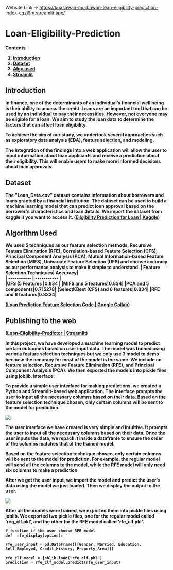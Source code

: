 Website Link -> https://kuasawan-murbawan-loan-eligibility-prediction-index-cgzl9m.streamlit.app/
# Loan-Eligibility-Prediction
<b>Contents<b/>
1. [Introduction](##Introduction)
2. [Dataset](##dataset)
3. [Algo used](##algorithm-used)
4. [Streamlit](##publishing-to-the-web)



## Introduction

In finance, one of the determinants of an individual’s financial well being is their ability to access the credit. Loans are an important tool that can be used by an individual to pay their necessities. However, not everyone may be eligible for a loan. We aim to study the loan data to determine the factors that can affect loan eligibility.

To achieve the aim of our study, we undertook several approaches such as exploratory data analysis (EDA), feature selection, and modeling. 

The integration of the findings into a web application will allow the user to input information about loan applicants and receive a prediction about their eligibility. This will enable users to make more informed decisions about loan approvals.

## Dataset
The "Loan_Data.csv" dataset contains information about borrowers and loans granted by a financial institution. The dataset can be used to build a machine learning model that can predict loan approval based on the borrower's characteristics and loan details. We import the dataset from kaggle if you want to access it. 
([Eligibility Prediction for Loan | Kaggle](https://www.kaggle.com/datasets/devzohaib/eligibility-prediction-for-loan))

## Algorithm Used
We used 5 techniques as our feature selection methods, Recursive Feature Elimination (RFE), Correlation-based Feature Selection (CFS), Principal Component Analysis (PCA), Mutual Information-based Feature Selection (MIFS), Univariate Feature Selection (UFS) and choose **accuracy** as our performance analysis to make it simple to understand.
| Feature Selection Techniques| Accuracy|  
| ----------- | ----------- |  
|UFS (5 Features |**0.834** |
|MIFS and 5 features|**0.834**|
|PCA and 5 components|**0.715278**|
|SelectKBest (CFS) and 6 features|**0.834**|
|RFE and 6 features|**0.8334**|

([Loan Prediction Feature Selection Code | Google Collab](https://colab.research.google.com/drive/1hqPVKwBrHwxPriaVLfFVZAR-uwiKuq6z?usp=sharing))

## Publishing to the web
([Loan-Eligibility-Predictor | Streamlit]((https://kuasawan-murbawan-loan-eligibility-prediction-index-cgzl9m.streamlit.app/)))

In this project, we have developed a machine learning model to predict certain outcomes based on user input data. The model was trained using various feature selection techniques but we only use 3 model to demo because the accuracy for most of the model is the same. We include no feature selection, Recursive Feature Elimination (RFE), and Principal Component Analysis (PCA). We then exported the models into pickle files using joblib.
Interface:

To provide a simple user interface for making predictions, we created a Python and Streamlit-based web application. The interface prompts the user to input all the necessary columns based on their data. Based on the feature selection technique chosen, only certain columns will be sent to the model for prediction.

![](https://lh4.googleusercontent.com/duS4otegiMaMi_m8GYIcpg5qtF7EYAB08h1RofR6qv8dwtvd1tk5OIeFKS5gNjUhGGGdNXcf85T9m48Xi8V8Sbc3Qoj67Wi_mrD3CikQWeEueI95skW17LfJqioPeYli_nWizqByeGcozO_arc8RI-8)

The user interface we have created is very simple and intuitive. It prompts the user to input all the necessary columns based on their data. Once the user inputs the data, we repack it inside a dataframe to ensure the order of the columns matches that of the trained model.

  

Based on the feature selection technique chosen, only certain columns will be sent to the model for prediction. For example, the regular model will send all the columns to the model, while the RFE model will only need six columns to make a prediction.

  

After we get the user input, we import the model and predict the user's data using the model we just loaded. Then we display the output to the user.

![](https://lh4.googleusercontent.com/13fLU2YlA5EWUMTDbzmJHPV-6qKuFihiKQUA4OtThOxpcS8h2_xl5SzCOem5LtoadOxAT7YOkM_2UivJojsarIzSRc274zYumAO3dQDK4NyBn0RIvA7hEfvzY_QPUsUncsbZGBITyzqGNErqUMyIPxo)
 
After all the models were trained, we exported them into pickle files using joblib. We exported two pickle files, one for the regular model called 'reg_clf.pkl', and the other for the RFE model called 'rfe_clf.pkl'.
```  
# function if the user choose RFE model  
def  rfe_display(option):  
  
rfe_user_input = pd.DataFrame([[Gender, Married, Education, Self_Employed, Credit_History, Property_Area]])  
  
rfe_clf_model = joblib.load("rfe_clf.pkl")  
prediction = rfe_clf_model.predict(rfe_user_input)
```

